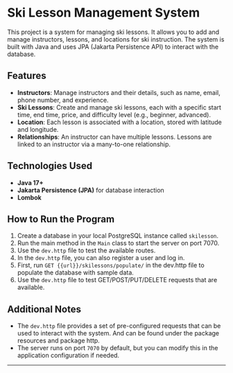 # Ski Lesson Management System

This project is a system for managing ski lessons. It allows you to add and manage instructors, lessons, and locations for ski instruction. The system is built with Java and uses JPA (Jakarta Persistence API) to interact with the database.

## Features

- **Instructors**: Manage instructors and their details, such as name, email, phone number, and experience.
- **Ski Lessons**: Create and manage ski lessons, each with a specific start time, end time, price, and difficulty level (e.g., beginner, advanced).
- **Location**: Each lesson is associated with a location, stored with latitude and longitude.
- **Relationships**: An instructor can have multiple lessons. Lessons are linked to an instructor via a many-to-one relationship.

## Technologies Used

- **Java 17+**
- **Jakarta Persistence (JPA)** for database interaction
- **Lombok** 

## How to Run the Program

1. Create a database in your local PostgreSQL instance called `skilesson`.
2. Run the main method in the `Main` class to start the server on port 7070.
3. Use the `dev.http` file to test the available routes.
4. In the `dev.http` file, you can also register a user and log in.
5. First, run `GET {{url}}/skilessons/populate/` in the dev.http file to populate the database with sample data.
6. Use the `dev.http` file to test GET/POST/PUT/DELETE requests that are available.

## Additional Notes

- The `dev.http` file provides a set of pre-configured requests that can be used to interact with the system. And can be found under the package resources and package http.
- The server runs on port `7070` by default, but you can modify this in the application configuration if needed.

---

